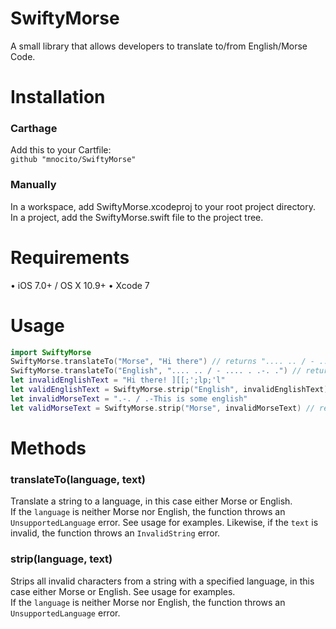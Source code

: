 # SwiftyMorse
A small library that allows developers to translate to/from English/Morse Code.
# Installation
### Carthage
Add this to your Cartfile:  
```` github "mnocito/SwiftyMorse"  ````
### Manually
In a workspace, add SwiftyMorse.xcodeproj to your root project directory.  
In a project, add the SwiftyMorse.swift file to the project tree.
# Requirements
• iOS 7.0+ / OS X 10.9+
• Xcode 7
# Usage
```swift
import SwiftyMorse
SwiftyMorse.translateTo("Morse", "Hi there") // returns ".... .. / - .... . .-. ."
SwiftyMorse.translateTo("English", ".... .. / - .... . .-. .") // returns "HI THERE"
let invalidEnglishText = "Hi there! ][[;';lp;'l"
let validEnglishText = SwiftyMorse.strip("English", invalidEnglishText) // returns "Hi there"
let invalidMorseText = ".-. / .-This is some english"
let validMorseText = SwiftyMorse.strip("Morse", invalidMorseText) // returns ".-. / .-"
```
# Methods
### translateTo(language, text)
Translate a string to a language, in this case either Morse or English.  
If the ````language```` is neither Morse nor English, the function throws an ````UnsupportedLanguage```` error. See usage for examples. 
Likewise, if the ````text```` is invalid, the function throws an ````InvalidString```` error.
### strip(language, text)
Strips all invalid characters from a string with a specified language, in this case either Morse or English. See usage for examples.  
If the ````language```` is neither Morse nor English, the function throws an ````UnsupportedLanguage```` error.  
